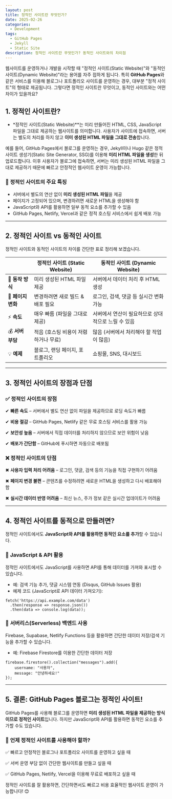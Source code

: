 ```yaml
---
layout: post
title: 정적인 사이트란 무엇인가?
date: 2025-02-26
categories:
  - Development
tags:
  - GitHub Pages
  - Jekyll
  - Static Site
description: 정적인 사이트란 무엇인가? 동적인 사이트와의 차이점
---
```


웹사이트를 운영하거나 개발을 시작할 때 "정적인 사이트(Static Website)"와 "동적인 사이트(Dynamic Website)"라는 용어를 자주 접하게 됩니다. 특히 **GitHub Pages**와 같은 서비스를 이용해 블로그나 포트폴리오 사이트를 운영하는 경우, 대부분 "정적 사이트"의 형태로 제공됩니다. 그렇다면 정적인 사이트란 무엇이고, 동적인 사이트와는 어떤 차이가 있을까요?

## 1. 정적인 사이트란?

- *정적인 사이트(Static Website)**는 미리 만들어진 HTML, CSS, JavaScript 파일을 그대로 제공하는 웹사이트를 의미합니다. 사용자가 사이트에 접속하면, 서버는 별도의 처리를 하지 않고 **이미 생성된 HTML 파일을 그대로 전송**합니다.

예를 들어, GitHub Pages에서 블로그를 운영하는 경우, Jekyll이나 Hugo 같은 정적 사이트 생성기(Static Site Generator, SSG)를 이용해 **미리 HTML 파일을 생성**한 뒤 업로드합니다. 이후 사용자가 블로그에 접속하면, 서버는 미리 생성된 HTML 파일을 그대로 제공하기 때문에 빠르고 안정적인 웹사이트 운영이 가능합니다.

### 📌 **정적인 사이트의 주요 특징**

- 서버에서 별도의 연산 없이 **미리 생성된 HTML 파일**을 제공
- 페이지가 고정되어 있으며, 변경하려면 새로운 HTML을 생성해야 함
- JavaScript와 API를 활용하면 일부 동적 요소를 추가할 수 있음
- GitHub Pages, Netlify, Vercel과 같은 정적 호스팅 서비스에서 쉽게 배포 가능

---

## 2. 정적인 사이트 vs 동적인 사이트

정적인 사이트와 동적인 사이트의 차이를 간단한 표로 정리해 보겠습니다.

|  | **정적인 사이트 (Static Website)** | **동적인 사이트 (Dynamic Website)** |
| --- | --- | --- |
| 📜 **동작 방식** | 미리 생성된 HTML 파일 제공 | 서버에서 데이터 처리 후 HTML 생성 |
| 🔄 **페이지 변화** | 변경하려면 새로 빌드 & 배포 필요 | 로그인, 검색, 댓글 등 실시간 변화 가능 |
| ⚡ **속도** | 매우 빠름 (파일을 그대로 제공) | 서버에서 연산이 필요하므로 상대적으로 느릴 수 있음 |
| 💰 **서버 부담** | 적음 (호스팅 비용이 저렴하거나 무료) | 많음 (서버에서 처리해야 할 작업이 많음) |
| 💡 **예제** | 블로그, 랜딩 페이지, 포트폴리오 | 쇼핑몰, SNS, 대시보드 |

---

## 3. 정적인 사이트의 장점과 단점

### ✅ **정적인 사이트의 장점**

✔ **빠른 속도** – 서버에서 별도 연산 없이 파일을 제공하므로 로딩 속도가 빠름

✔ **비용 절감** – GitHub Pages, Netlify 같은 무료 호스팅 서비스를 활용 가능

✔ **보안성 높음** – 서버에서 직접 데이터를 처리하지 않으므로 보안 위험이 낮음

✔ **배포가 간단함** – GitHub에 푸시하면 자동으로 배포됨

### ❌ **정적인 사이트의 단점**

✖ **사용자 입력 처리 어려움** – 로그인, 댓글, 검색 등의 기능을 직접 구현하기 어려움

✖ **페이지 변경 불편** – 콘텐츠를 수정하려면 새로운 HTML을 생성하고 다시 배포해야 함

✖ **실시간 데이터 반영 어려움** – 최신 뉴스, 주가 정보 같은 실시간 업데이트가 어려움

---

## 4. 정적인 사이트를 동적으로 만들려면?

정적인 사이트에서도 **JavaScript와 API를 활용하면 동적인 요소를 추가**할 수 있습니다.

### 🔹 **JavaScript & API 활용**

정적인 사이트에서도 JavaScript를 사용하면 API를 통해 데이터를 가져와 표시할 수 있습니다.

- 예: 검색 기능 추가, 댓글 시스템 연동 (Disqus, GitHub Issues 활용)
- 예제 코드 (JavaScript로 API 데이터 가져오기):

```
fetch('https://api.example.com/data')
  .then(response => response.json())
  .then(data => console.log(data));
```

### 🔹 **서버리스(Serverless) 백엔드 사용**

Firebase, Supabase, Netlify Functions 등을 활용하면 간단한 데이터 저장/검색 기능을 추가할 수 있습니다.

- 예: Firebase Firestore를 이용한 간단한 데이터 저장

```
firebase.firestore().collection("messages").add({
    username: "사용자",
    message: "안녕하세요!"
});
```

---

## 5. 결론: GitHub Pages 블로그는 정적인 사이트!

GitHub Pages를 사용해 블로그를 운영하면 **미리 생성된 HTML 파일을 제공하는 방식이므로 정적인 사이트**입니다. 하지만 JavaScript와 API를 활용하면 동적인 요소를 추가할 수도 있습니다.

### 🚀 **언제 정적인 사이트를 사용해야 할까?**

✅ 빠르고 안정적인 블로그나 포트폴리오 사이트를 운영하고 싶을 때

✅ 서버 운영 부담 없이 간단한 웹사이트를 만들고 싶을 때

✅ GitHub Pages, Netlify, Vercel을 이용해 무료로 배포하고 싶을 때

정적인 사이트를 잘 활용하면, 간단하면서도 빠르고 비용 효율적인 웹사이트 운영이 가능합니다! 😊